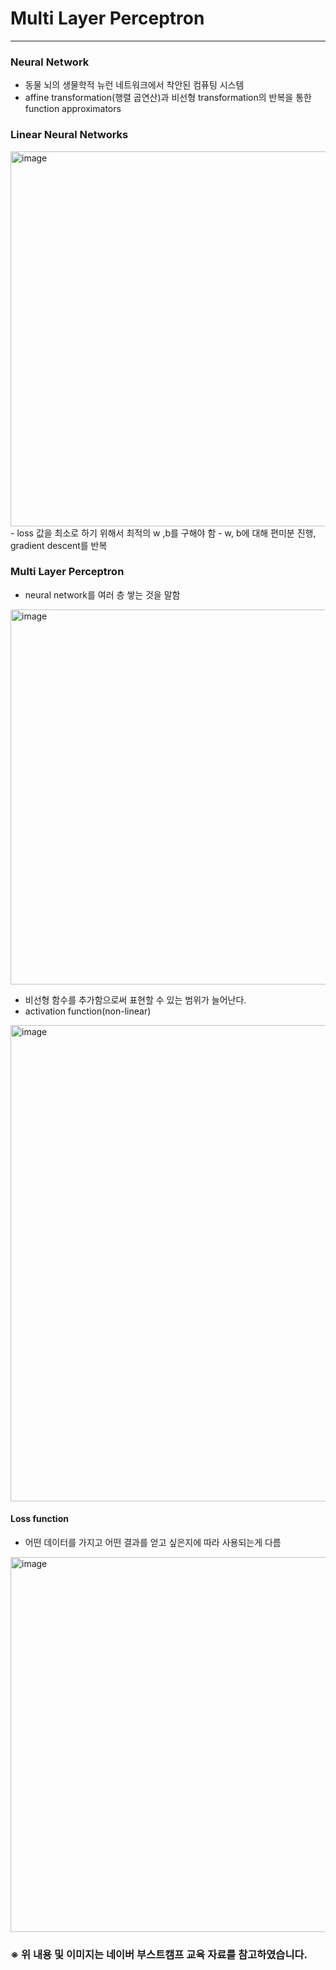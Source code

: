 # Multi Layer Perceptron

* * *

### Neural Network

- 동물 뇌의 생물학적 뉴런 네트워크에서 착안된 컴퓨팅 시스템
- affine transformation(행렬 곱연산)과 비선형 transformation의 반복을 통한 function approximators


### Linear Neural Networks

<img width="600" alt="image" src="https://user-images.githubusercontent.com/93971443/193743241-f05d5732-39e7-4a7b-ae74-3954b8820e17.png">
- loss 값을 최소로 하기 위해서 최적의 w ,b를 구해야 함
- w, b에 대해 편미분 진행, gradient descent를 반복


### Multi Layer Perceptron

- neural network를 여러 층 쌓는 것을 말함
<img width="600" alt="image" src="https://user-images.githubusercontent.com/93971443/193743914-616632f9-0ecc-498f-9f16-4966e3892f84.png">

- 비선형 함수를 추가함으로써 표현할 수 있는 범위가 늘어난다.
- activation function(non-linear)
<img width="762" alt="image" src="https://user-images.githubusercontent.com/93971443/193744198-1a0fe650-40cf-429b-b4f0-d514a440304f.png">

#### Loss function
- 어떤 데이터를 가지고 어떤 결과를 얻고 싶은지에 따라 사용되는게 다름
<img width="600" alt="image" src="https://user-images.githubusercontent.com/93971443/193744905-f72af12d-1cce-439d-a630-e684dd545aaf.png">





### ※ 위 내용 및 이미지는 네이버 부스트캠프 교육 자료를 참고하였습니다.
